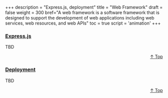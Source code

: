 +++
description = "Express.js, deployment"
title = "Web Framework"
draft = false
weight = 300
bref="A web framework is a software framework that is designed to support the development of web applications including web services, web resources, and web APIs"
toc = true
script = 'animation'
+++

<h3 class="section-head" id="h-Section1"><a href="#h-Section1">Express.js</a></h3>
  <p>TBD</p>
<div style="text-align:right"> <a href="#top">&#8593; Top</a></div>

<h3 class="section-head" id="h-Section2"><a href="#h-Section2">Deployment</a></h3>
  <p>TBD</p>
  <div style="text-align:right"> <a href="#top">&#8593; Top</a></div>
